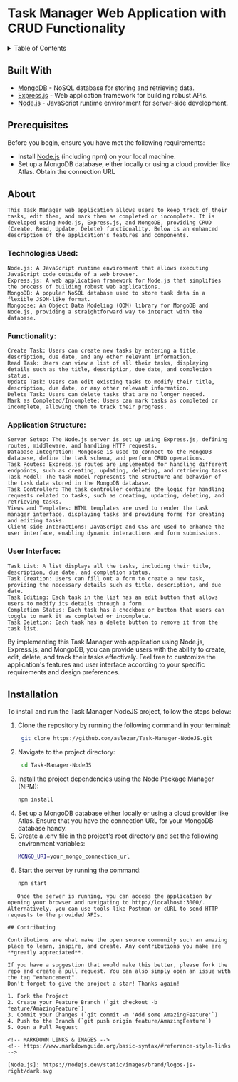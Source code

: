 # Task Manager Web Application with CRUD Functionality

<!-- TABLE OF CONTENTS -->
<details>
  <summary>Table of Contents</summary>
  <ol>
    <li>
      Getting Started
      <ul>
        <li><a href="#built-with">Built With</a></li>
        <li><a href="#prerequisites">Prerequisites</a></li>
      </ul>
    </li>
    <li>
        <a href="#about">About</a>
        <ul>
            <li><a href="#technologies-used">Technologies Used</a></li>
            <li><a href="#functionality">Functionality</a></li>
            <li><a href="#application-structure">Application Structure</a></li>
            <li><a href="#user-interface">User Interface</a></li>
        </ul>
    </li>
    <li><a href="#installation">Installation</a></li>
    <li><a href="#contributing">Contributing</a></li>
  </ol>
</details>

## Built With

- [MongoDB](https://www.mongodb.com/) - NoSQL database for storing and retrieving data.
- [Express.js](https://expressjs.com/) - Web application framework for building robust APIs.
- [Node.js](https://nodejs.org/) - JavaScript runtime environment for server-side development.

## Prerequisites

Before you begin, ensure you have met the following requirements:

- Install [Node.js](https://nodejs.org/) (including npm) on your local machine.
- Set up a MongoDB database, either locally or using a cloud provider like Atlas. Obtain the connection URL

## About

    This Task Manager web application allows users to keep track of their tasks, edit them, and mark them as completed or incomplete. It is developed using Node.js, Express.js, and MongoDB, providing CRUD (Create, Read, Update, Delete) functionality. Below is an enhanced description of the application's features and components.

### Technologies Used:

    Node.js: A JavaScript runtime environment that allows executing JavaScript code outside of a web browser.
    Express.js: A web application framework for Node.js that simplifies the process of building robust web applications.
    MongoDB: A popular NoSQL database used to store task data in a flexible JSON-like format.
    Mongoose: An Object Data Modeling (ODM) library for MongoDB and Node.js, providing a straightforward way to interact with the database.

### Functionality:

    Create Task: Users can create new tasks by entering a title, description, due date, and any other relevant information.
    Read Task: Users can view a list of all their tasks, displaying details such as the title, description, due date, and completion status.
    Update Task: Users can edit existing tasks to modify their title, description, due date, or any other relevant information.
    Delete Task: Users can delete tasks that are no longer needed.
    Mark as Completed/Incomplete: Users can mark tasks as completed or incomplete, allowing them to track their progress.

### Application Structure:

    Server Setup: The Node.js server is set up using Express.js, defining routes, middleware, and handling HTTP requests.
    Database Integration: Mongoose is used to connect to the MongoDB database, define the task schema, and perform CRUD operations.
    Task Routes: Express.js routes are implemented for handling different endpoints, such as creating, updating, deleting, and retrieving tasks.
    Task Model: The task model represents the structure and behavior of the task data stored in the MongoDB database.
    Task Controller: The task controller contains the logic for handling requests related to tasks, such as creating, updating, deleting, and retrieving tasks.
    Views and Templates: HTML templates are used to render the task manager interface, displaying tasks and providing forms for creating and editing tasks.
    Client-side Interactions: JavaScript and CSS are used to enhance the user interface, enabling dynamic interactions and form submissions.

### User Interface:

    Task List: A list displays all the tasks, including their title, description, due date, and completion status.
    Task Creation: Users can fill out a form to create a new task, providing the necessary details such as title, description, and due date.
    Task Editing: Each task in the list has an edit button that allows users to modify its details through a form.
    Completion Status: Each task has a checkbox or button that users can toggle to mark it as completed or incomplete.
    Task Deletion: Each task has a delete button to remove it from the task list.

By implementing this Task Manager web application using Node.js, Express.js, and MongoDB, you can provide users with the ability to create, edit, delete, and track their tasks effectively. Feel free to customize the application's features and user interface according to your specific requirements and design preferences.

## Installation

To install and run the Task Manager NodeJS project, follow the steps below:

1. Clone the repository by running the following command in your terminal:
   ```sh
    git clone https://github.com/aslezar/Task-Manager-NodeJS.git
   ```
2. Navigate to the project directory:
   ```sh
    cd Task-Manager-NodeJS
   ```
3. Install the project dependencies using the Node Package Manager (NPM):
   ```sh
   npm install
   ```
4. Set up a MongoDB database either locally or using a cloud provider like Atlas. Ensure that you have the connection URL for your MongoDB database handy.
5. Create a .env file in the project's root directory and set the following environment variables:
   ```sh
   MONGO_URI=your_mongo_connection_url
   ```
6. Start the server by running the command:
   ```sh
   npm start
   ```

```
   Once the server is running, you can access the application by opening your browser and navigating to http://localhost:3000/. Alternatively, you can use tools like Postman or cURL to send HTTP requests to the provided APIs.

## Contributing

Contributions are what make the open source community such an amazing place to learn, inspire, and create. Any contributions you make are **greatly appreciated**.

If you have a suggestion that would make this better, please fork the repo and create a pull request. You can also simply open an issue with the tag "enhancement".
Don't forget to give the project a star! Thanks again!

1. Fork the Project
2. Create your Feature Branch (`git checkout -b feature/AmazingFeature`)
3. Commit your Changes (`git commit -m 'Add some AmazingFeature'`)
4. Push to the Branch (`git push origin feature/AmazingFeature`)
5. Open a Pull Request

<!-- MARKDOWN LINKS & IMAGES -->
<!-- https://www.markdownguide.org/basic-syntax/#reference-style-links -->

[Node.js]: https://nodejs.dev/static/images/brand/logos-js-right/dark.svg
```
